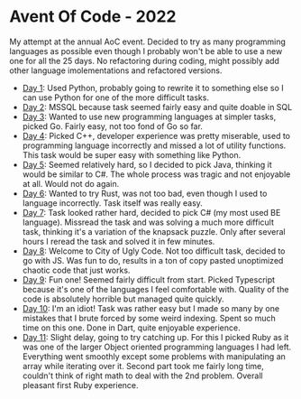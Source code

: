 # Avent Of Code - 2022

My attempt at the annual AoC event. Decided to try as many programming languages as possible even though I probably won't be able to use a new one for all the 25 days. No refactoring during coding, might possibly add other language imolementations and refactored versions.

- [Day 1](https://github.com/prokopec-simon/AdventOfCode2022/tree/master/01): Used Python, probably going to rewrite it to something else so I can use Python for one of the more difficult tasks.
- [Day 2](https://github.com/prokopec-simon/AdventOfCode2022/tree/master/02): MSSQL because task seemed fairly easy and quite doable in SQL
- [Day 3](https://github.com/prokopec-simon/AdventOfCode2022/tree/master/03): Wanted to use new programming languages at simpler tasks, picked Go. Fairly easy, not too fond of Go so far.
- [Day 4](https://github.com/prokopec-simon/AdventOfCode2022/tree/master/04): Picked C++, developer experience was pretty miserable, used to programming language incorrectly and missed a lot of utility functions. This task would be super easy with something like Python.
- [Day 5](https://github.com/prokopec-simon/AdventOfCode2022/tree/master/05): Seemed relatively hard, so I decided to pick Java, thinking it would be similar to C#. The whole process was tragic and not enjoyable at all. Would not do again.
- [Day 6](https://github.com/prokopec-simon/AdventOfCode2022/tree/master/06): Wanted to try Rust, was not too bad, even though I used to language incorrectly. Task itself was really easy.
- [Day 7](https://github.com/prokopec-simon/AdventOfCode2022/tree/master/07): Task looked rather hard, decided to pick C# (my most used BE language). Missread the task and was solving a much more difficult task, thinking it's a variation of the knapsack puzzle. Only after several hours I reread the task and solved it in few minutes.
- [Day 8](https://github.com/prokopec-simon/AdventOfCode2022/tree/master/08): Welcome to City of Ugly Code. Not too difficult task, decided to go with JS. Was fun to do, results in a ton of copy pasted unoptimized chaotic code that just works.
- [Day 9](https://github.com/prokopec-simon/AdventOfCode2022/tree/master/09): Fun one! Seemed fairly difficult from start. Picked Typescript because it's one of the languages I feel comfortable with. Quality of the code is absolutely horrible but managed quite quickly.
- [Day 10](https://github.com/prokopec-simon/AdventOfCode2022/tree/master/10): I'm an idiot! Task was rather easy but I made so many by one mistakes that I brute forced by some weird indexing. Spent so much time on this one. Done in Dart, quite enjoyable experience.
- [Day 11](https://github.com/prokopec-simon/AdventOfCode2022/tree/master/11): Slight delay, going to try catching up. For this I picked Ruby as it was one of the larger Object oriented programming languages I had left. Everything went smoothly except some problems with manipulating an array while iterating over it. Second part took me fairly long time, couldn't think of right math to deal with the 2nd problem. Overall pleasant first Ruby experience.
